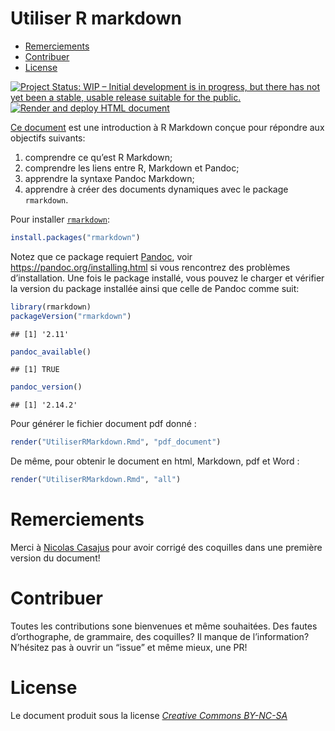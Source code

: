 Utiliser R markdown
================

-   [Remerciements](#remerciements)
-   [Contribuer](#contribuer)
-   [License](#license)

[![Project Status: WIP – Initial development is in progress, but there
has not yet been a stable, usable release suitable for the
public.](https://www.repostatus.org/badges/latest/wip.svg)](https://www.repostatus.org/#wip)
[![Render and deploy HTML
document](https://github.com/KevCaz/Rmarkdowndocfr/workflows/Render%20and%20deploy%20HTML%20document/badge.svg)](https://github.com/KevCaz/Rmarkdowndocfr/actions?query=workflow%3A%22Render+and+deploy+HTML+document%22)

[Ce document](https://kevcaz.github.io/Rmarkdowndocfr/) est une
introduction à R Markdown conçue pour répondre aux objectifs suivants:

1.  comprendre ce qu’est R Markdown;
2.  comprendre les liens entre R, Markdown et Pandoc;
3.  apprendre la syntaxe Pandoc Markdown;
4.  apprendre à créer des documents dynamiques avec le package
    `rmarkdown`.

Pour installer [`rmarkdown`](https://rmarkdown.rstudio.com/):

``` r
install.packages("rmarkdown")
```

Notez que ce package requiert [Pandoc](https://pandoc.org/), voir
<https://pandoc.org/installing.html> si vous rencontrez des problèmes
d’installation. Une fois le package installé, vous pouvez le charger et
vérifier la version du package installée ainsi que celle de Pandoc comme
suit:

``` r
library(rmarkdown)
packageVersion("rmarkdown")
```

    ## [1] '2.11'

``` r
pandoc_available()
```

    ## [1] TRUE

``` r
pandoc_version()
```

    ## [1] '2.14.2'

Pour générer le fichier document pdf donné :

``` r
render("UtiliserRMarkdown.Rmd", "pdf_document")
```

De même, pour obtenir le document en html, Markdown, pdf et Word :

``` r
render("UtiliserRMarkdown.Rmd", "all")  
```

# Remerciements

Merci à [Nicolas Casajus](https://github.com/ahasverus) pour avoir
corrigé des coquilles dans une première version du document!

# Contribuer

Toutes les contributions sone bienvenues et même souhaitées. Des fautes
d’orthographe, de grammaire, des coquilles? Il manque de l’information?
N’hésitez pas à ouvrir un “issue” et même mieux, une PR!

# License

Le document produit sous la license [*Creative Commons
BY-NC-SA*](https://creativecommons.org/licenses/by-nc-sa/2.0/)
